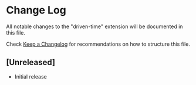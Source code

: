 # Change Log

All notable changes to the "driven-time" extension will be documented in this file.

Check [Keep a Changelog](http://keepachangelog.com/) for recommendations on how to structure this file.

## [Unreleased]

- Initial release